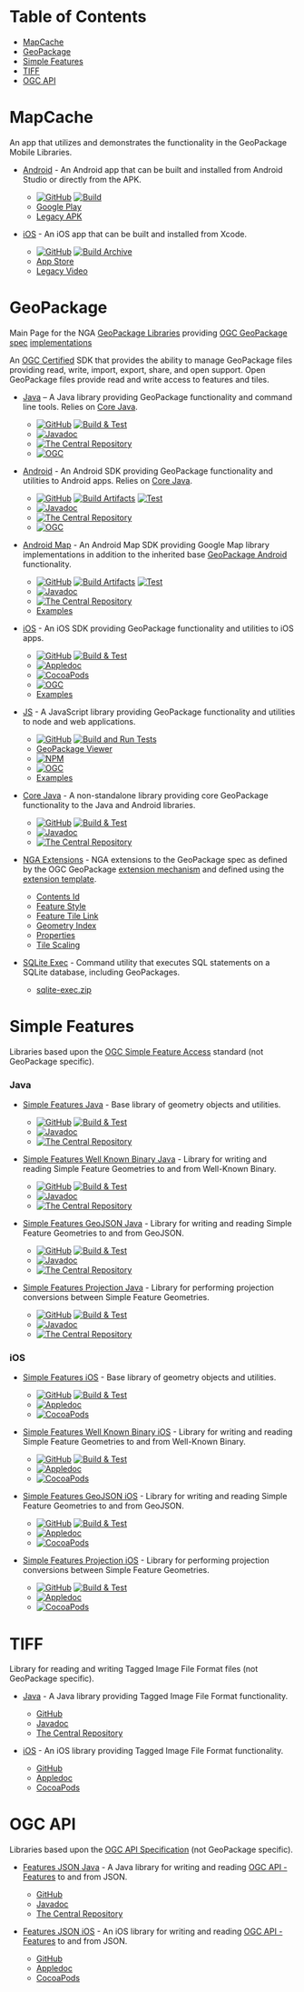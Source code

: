 Table of Contents
=================

* [MapCache](#mapcache)
* [GeoPackage](#geopackage)
* [Simple Features](#simple-features)
* [TIFF](#tiff)
* [OGC API](#ogc-api)

# MapCache

An app that utilizes and demonstrates the functionality in the GeoPackage Mobile Libraries.

- [Android](http://ngageoint.github.io/geopackage-mapcache-android) - An Android app that can be built and installed from Android Studio or directly from the APK.
  - [![GitHub](https://img.shields.io/github/release/ngageoint/geopackage-mapcache-android.svg?label=GitHub)](https://github.com/ngageoint/geopackage-mapcache-android) [![Build](https://github.com/ngageoint/geopackage-mapcache-android/workflows/Build/badge.svg)](https://github.com/ngageoint/geopackage-mapcache-android/actions?query=workflow%3ABuild)
  - [Google Play](https://play.google.com/store/apps/details?id=mil.nga.mapcache)
  - [Legacy APK](https://github.com/ngageoint/geopackage-mapcache-android/releases/download/1.26/mapcache-1.26.apk)

- [iOS](http://ngageoint.github.io/geopackage-mapcache-ios) - An iOS app that can be built and installed from Xcode.
  - [![GitHub](https://img.shields.io/github/release/ngageoint/geopackage-mapcache-ios.svg?label=GitHub)](https://github.com/ngageoint/geopackage-mapcache-ios) [![Build Archive](https://github.com/ngageoint/geopackage-mapcache-ios/workflows/Build%20Archive/badge.svg)](https://github.com/ngageoint/geopackage-mapcache-ios/actions?query=workflow%3A%22Build+Archive%22)
  - [App Store](https://apps.apple.com/us/app/mapcache-by-nga/id1477252454)
  - [Legacy Video](https://owncloud.devops.geointservices.io/index.php/s/Qh2pYaoo9ge1Ei0)

# GeoPackage

Main Page for the NGA [GeoPackage Libraries](http://ngageoint.github.io/GeoPackage/) providing [OGC GeoPackage](http://www.geopackage.org/) [spec](http://www.geopackage.org/spec) [implementations](http://www.geopackage.org/implementations.html)

An [OGC Certified](http://www.opengeospatial.org/resource/products?org_match=US+National+Geospatial-Intelligence+Agency) SDK that provides the ability to manage GeoPackage files providing read, write, import, export, share, and open support. Open GeoPackage files provide read and write access to features and tiles.

- [Java](http://ngageoint.github.io/geopackage-java/) – A Java library providing GeoPackage functionality and command line tools. Relies on [Core Java](https://github.com/ngageoint/geopackage-core-java).
  - [![GitHub](https://img.shields.io/github/release/ngageoint/geopackage-java.svg?label=GitHub)](https://github.com/ngageoint/geopackage-java) [![Build & Test](https://github.com/ngageoint/geopackage-java/workflows/Build%20&%20Test/badge.svg)](https://github.com/ngageoint/geopackage-java/actions?query=workflow%3A%22Build+%26+Test%22)
  - [![Javadoc](https://img.shields.io/maven-central/v/mil.nga.geopackage/geopackage.svg?label=Javadoc&colorB=39be00)](http://ngageoint.github.io/geopackage-java/docs/api/)
  - [![The Central Repository](https://img.shields.io/maven-central/v/mil.nga.geopackage/geopackage.svg?label=The%20Central%20Repository)](https://search.maven.org/artifact/mil.nga.geopackage/geopackage)
  - [![OGC](https://img.shields.io/badge/OGC-v3.2-blue)](http://www.opengeospatial.org/resource/products/details/?pid=1550)

- [Android](http://ngageoint.github.io/geopackage-android/) - An Android SDK providing GeoPackage functionality and utilities to Android apps. Relies on [Core Java](https://github.com/ngageoint/geopackage-core-java).
  - [![GitHub](https://img.shields.io/github/release/ngageoint/geopackage-android.svg?label=GitHub)](https://github.com/ngageoint/geopackage-android) [![Build Artifacts](https://github.com/ngageoint/geopackage-android/workflows/Build%20Artifacts/badge.svg)](https://github.com/ngageoint/geopackage-android/actions?query=workflow%3A%22Build+Artifacts%22)
[![Test](https://github.com/ngageoint/geopackage-android/workflows/Test/badge.svg)](https://github.com/ngageoint/geopackage-android/actions?query=workflow%3ATest)
  - [![Javadoc](https://img.shields.io/maven-central/v/mil.nga.geopackage/geopackage-android.svg?label=Javadoc&colorB=39be00)](http://ngageoint.github.io/geopackage-android/docs/api/)
  - [![The Central Repository](https://img.shields.io/maven-central/v/mil.nga.geopackage/geopackage-android.svg?label=The%20Central%20Repository)](https://search.maven.org/artifact/mil.nga.geopackage/geopackage-android)
  - [![OGC](https://img.shields.io/badge/OGC-v3.2-blue)](http://www.opengeospatial.org/resource/products/details/?pid=1551)

- [Android Map](http://ngageoint.github.io/geopackage-android-map/) - An Android Map SDK providing Google Map library implementations in addition to the inherited base [GeoPackage Android](https://github.com/ngageoint/geopackage-android/) functionality.
  - [![GitHub](https://img.shields.io/github/release/ngageoint/geopackage-android-map.svg?label=GitHub)](https://github.com/ngageoint/geopackage-android-map) [![Build Artifacts](https://github.com/ngageoint/geopackage-android-map/workflows/Build%20Artifacts/badge.svg)](https://github.com/ngageoint/geopackage-android-map/actions?query=workflow%3A%22Build+Artifacts%22)
[![Test](https://github.com/ngageoint/geopackage-android-map/workflows/Test/badge.svg)](https://github.com/ngageoint/geopackage-android-map/actions?query=workflow%3ATest)
  - [![Javadoc](https://img.shields.io/maven-central/v/mil.nga.geopackage.map/geopackage-android-map.svg?label=Javadoc&colorB=39be00)](http://ngageoint.github.io/geopackage-android-map/docs/api/)
  - [![The Central Repository](https://img.shields.io/maven-central/v/mil.nga.geopackage.map/geopackage-android-map.svg?label=The%20Central%20Repository)](https://search.maven.org/artifact/mil.nga.geopackage.map/geopackage-android-map)
  - [Examples](https://github.com/ngageoint/geopackage-android-map/tree/master/docs/examples)

- [iOS](http://ngageoint.github.io/geopackage-ios/) - An iOS SDK providing GeoPackage functionality and utilities to iOS apps.
  - [![GitHub](https://img.shields.io/github/release/ngageoint/geopackage-ios.svg?label=GitHub)](https://github.com/ngageoint/geopackage-ios) [![Build & Test](https://github.com/ngageoint/geopackage-ios/workflows/Build%20&%20Test/badge.svg)](https://github.com/ngageoint/geopackage-ios/actions?query=workflow%3A%22Build+%26+Test%22)
  - [![Appledoc](https://img.shields.io/github/release/ngageoint/geopackage-ios.svg?label=Appledoc&colorB=39be00)](http://ngageoint.github.io/geopackage-ios/docs/api)
  - [![CocoaPods](https://img.shields.io/cocoapods/v/geopackage-ios.svg?label=CocoaPods)](https://cocoapods.org/pods/geopackage-ios)
  - [![OGC](https://img.shields.io/badge/OGC-v3.2-blue)](http://www.opengeospatial.org/resource/products/details/?pid=1552)
  - [Examples](https://github.com/ngageoint/geopackage-ios/tree/master/docs/examples)

- [JS](http://ngageoint.github.io/geopackage-js/) - A JavaScript library providing GeoPackage functionality and utilities to node and web applications.
  - [![GitHub](https://img.shields.io/github/release/ngageoint/geopackage-js.svg?label=GitHub)](https://github.com/ngageoint/geopackage-js) [![Build and Run Tests](https://github.com/ngageoint/geopackage-js/workflows/Build%20and%20Run%20Tests/badge.svg)](https://github.com/ngageoint/geopackage-js/actions?query=workflow%3A%22Build+and+Run+Tests%22)
  - [GeoPackage Viewer](http://ngageoint.github.io/geopackage-js/)
  - [![NPM](https://img.shields.io/npm/v/@ngageoint/geopackage.svg)](https://www.npmjs.com/package/@ngageoint/geopackage)
  - [![OGC](https://img.shields.io/badge/OGC-v2-blue)](http://www.opengeospatial.org/resource/products/details/?pid=1549)
  - [Examples](https://github.com/ngageoint/geopackage-js/tree/master/docs/examples)

- [Core Java](http://ngageoint.github.io/geopackage-core-java/) - A non-standalone library providing core GeoPackage functionality to the Java and Android libraries.
  - [![GitHub](https://img.shields.io/github/release/ngageoint/geopackage-core-java.svg?label=GitHub)](https://github.com/ngageoint/geopackage-core-java) [![Build & Test](https://github.com/ngageoint/geopackage-core-java/workflows/Build%20&%20Test/badge.svg)](https://github.com/ngageoint/geopackage-core-java/actions?query=workflow%3A%22Build+%26+Test%22)
  - [![Javadoc](https://img.shields.io/maven-central/v/mil.nga.geopackage/geopackage-core.svg?label=Javadoc&colorB=39be00)](http://ngageoint.github.io/geopackage-core-java/docs/api/)
  - [![The Central Repository](https://img.shields.io/maven-central/v/mil.nga.geopackage/geopackage-core.svg?label=The%20Central%20Repository)](https://search.maven.org/artifact/mil.nga.geopackage/geopackage-core)

- [NGA Extensions](http://ngageoint.github.io/GeoPackage/docs/extensions/) - NGA extensions to the GeoPackage spec as defined by the OGC GeoPackage [extension mechanism](http://www.geopackage.org/spec/#_extension_mechanism) and defined using the [extension template](http://www.geopackage.org/spec/#extension_template).
  - [Contents Id](http://ngageoint.github.io/GeoPackage/docs/extensions/contents-id.html)
  - [Feature Style](http://ngageoint.github.io/GeoPackage/docs/extensions/feature-style.html)
  - [Feature Tile Link](http://ngageoint.github.io/GeoPackage/docs/extensions/feature-tile-link.html)
  - [Geometry Index](http://ngageoint.github.io/GeoPackage/docs/extensions/geometry-index.html)
  - [Properties](http://ngageoint.github.io/GeoPackage/docs/extensions/properties.html)
  - [Tile Scaling](http://ngageoint.github.io/GeoPackage/docs/extensions/tile-scaling.html)

- [SQLite Exec](http://github.com/ngageoint/geopackage-java/tree/master/script/sqlite-exec) - Command utility that executes SQL statements on a SQLite database, including GeoPackages.
    - [sqlite-exec.zip](https://github.com/ngageoint/geopackage-java/releases/latest/download/sqlite-exec.zip)

# Simple Features

Libraries based upon the [OGC Simple Feature Access](http://www.opengeospatial.org/standards/sfa) standard (not GeoPackage specific).

### Java

- [Simple Features Java](http://ngageoint.github.io/simple-features-java/) - Base library of geometry objects and utilities.
  - [![GitHub](https://img.shields.io/github/release/ngageoint/simple-features-java.svg?label=GitHub)](https://github.com/ngageoint/simple-features-java) [![Build & Test](https://github.com/ngageoint/simple-features-java/workflows/Build%20&%20Test/badge.svg)](https://github.com/ngageoint/simple-features-java/actions?query=workflow%3A%22Build+%26+Test%22)
  - [![Javadoc](https://img.shields.io/maven-central/v/mil.nga/sf.svg?label=Javadoc&colorB=39be00)](http://ngageoint.github.io/simple-features-java/docs/api/)
  - [![The Central Repository](https://img.shields.io/maven-central/v/mil.nga/sf.svg?label=The%20Central%20Repository)](https://search.maven.org/artifact/mil.nga/sf)

- [Simple Features Well Known Binary Java](http://ngageoint.github.io/simple-features-wkb-java/) - Library for writing and reading Simple Feature Geometries to and from Well-Known Binary.
  - [![GitHub](https://img.shields.io/github/release/ngageoint/simple-features-wkb-java.svg?label=GitHub)](https://github.com/ngageoint/simple-features-wkb-java) [![Build & Test](https://github.com/ngageoint/simple-features-wkb-java/workflows/Build%20&%20Test/badge.svg)](https://github.com/ngageoint/simple-features-wkb-java/actions?query=workflow%3A%22Build+%26+Test%22)
  - [![Javadoc](https://img.shields.io/maven-central/v/mil.nga.sf/sf-wkb.svg?label=Javadoc&colorB=39be00)](http://ngageoint.github.io/simple-features-wkb-java/docs/api/)
  - [![The Central Repository](https://img.shields.io/maven-central/v/mil.nga.sf/sf-wkb.svg?label=The%20Central%20Repository)](https://search.maven.org/artifact/mil.nga.sf/sf-wkb)

- [Simple Features GeoJSON Java](http://ngageoint.github.io/simple-features-geojson-java/) - Library for writing and reading Simple Feature Geometries to and from GeoJSON.
  - [![GitHub](https://img.shields.io/github/release/ngageoint/simple-features-geojson-java.svg?label=GitHub)](https://github.com/ngageoint/simple-features-geojson-java) [![Build & Test](https://github.com/ngageoint/simple-features-geojson-java/workflows/Build%20&%20Test/badge.svg)](https://github.com/ngageoint/simple-features-geojson-java/actions?query=workflow%3A%22Build+%26+Test%22)
  - [![Javadoc](https://img.shields.io/maven-central/v/mil.nga.sf/sf-geojson.svg?label=Javadoc&colorB=39be00)](http://ngageoint.github.io/simple-features-geojson-java/docs/api/)
  - [![The Central Repository](https://img.shields.io/maven-central/v/mil.nga.sf/sf-geojson.svg?label=The%20Central%20Repository)](https://search.maven.org/artifact/mil.nga.sf/sf-geojson)

- [Simple Features Projection Java](http://ngageoint.github.io/simple-features-proj-java/) - Library for performing projection conversions between Simple Feature Geometries.
  - [![GitHub](https://img.shields.io/github/release/ngageoint/simple-features-proj-java.svg?label=GitHub)](https://github.com/ngageoint/simple-features-proj-java) [![Build & Test](https://github.com/ngageoint/simple-features-proj-java/workflows/Build%20&%20Test/badge.svg)](https://github.com/ngageoint/simple-features-proj-java/actions?query=workflow%3A%22Build+%26+Test%22)
  - [![Javadoc](https://img.shields.io/maven-central/v/mil.nga.sf/sf-proj.svg?label=Javadoc&colorB=39be00)](http://ngageoint.github.io/simple-features-proj-java/docs/api/)
  - [![The Central Repository](https://img.shields.io/maven-central/v/mil.nga.sf/sf-proj.svg?label=The%20Central%20Repository)](https://search.maven.org/artifact/mil.nga.sf/sf-proj)

### iOS

- [Simple Features iOS](http://ngageoint.github.io/simple-features-ios/) - Base library of geometry objects and utilities.
  - [![GitHub](https://img.shields.io/github/release/ngageoint/simple-features-ios.svg?label=GitHub)](https://github.com/ngageoint/simple-features-ios) [![Build & Test](https://github.com/ngageoint/simple-features-ios/workflows/Build%20&%20Test/badge.svg)](https://github.com/ngageoint/simple-features-ios/actions?query=workflow%3A%22Build+%26+Test%22)
  - [![Appledoc](https://img.shields.io/github/release/ngageoint/simple-features-ios.svg?label=Appledoc&colorB=39be00)](http://ngageoint.github.io/simple-features-ios/docs/api)
  - [![CocoaPods](https://img.shields.io/cocoapods/v/sf-ios.svg?label=CocoaPods)](https://cocoapods.org/pods/sf-ios)

- [Simple Features Well Known Binary iOS](http://ngageoint.github.io/simple-features-wkb-ios/) - Library for writing and reading Simple Feature Geometries to and from Well-Known Binary.
  - [![GitHub](https://img.shields.io/github/release/ngageoint/simple-features-wkb-ios.svg?label=GitHub)](https://github.com/ngageoint/simple-features-wkb-ios) [![Build & Test](https://github.com/ngageoint/simple-features-wkb-ios/workflows/Build%20&%20Test/badge.svg)](https://github.com/ngageoint/simple-features-wkb-ios/actions?query=workflow%3A%22Build+%26+Test%22)
  - [![Appledoc](https://img.shields.io/github/release/ngageoint/simple-features-wkb-ios.svg?label=Appledoc&colorB=39be00)](http://ngageoint.github.io/simple-features-wkb-ios/docs/api)
  - [![CocoaPods](https://img.shields.io/cocoapods/v/sf-wkb-ios.svg?label=CocoaPods)](https://cocoapods.org/pods/sf-wkb-ios)

- [Simple Features GeoJSON iOS](http://ngageoint.github.io/simple-features-geojson-ios/) - Library for writing and reading Simple Feature Geometries to and from GeoJSON.
  - [![GitHub](https://img.shields.io/github/release/ngageoint/simple-features-geojson-ios.svg?label=GitHub)](https://github.com/ngageoint/simple-features-geojson-ios) [![Build & Test](https://github.com/ngageoint/simple-features-geojson-ios/workflows/Build%20&%20Test/badge.svg)](https://github.com/ngageoint/simple-features-geojson-ios/actions?query=workflow%3A%22Build+%26+Test%22)
  - [![Appledoc](https://img.shields.io/github/release/ngageoint/simple-features-geojson-ios.svg?label=Appledoc&colorB=39be00)](http://ngageoint.github.io/simple-features-geojson-ios/docs/api)
  - [![CocoaPods](https://img.shields.io/cocoapods/v/sf-geojson-ios.svg?label=CocoaPods)](https://cocoapods.org/pods/sf-geojson-ios)

- [Simple Features Projection iOS](http://ngageoint.github.io/simple-features-proj-ios/) - Library for performing projection conversions between Simple Feature Geometries.
  - [![GitHub](https://img.shields.io/github/release/ngageoint/simple-features-proj-ios.svg?label=GitHub)](https://github.com/ngageoint/simple-features-proj-ios) [![Build & Test](https://github.com/ngageoint/simple-features-proj-ios/workflows/Build%20&%20Test/badge.svg)](https://github.com/ngageoint/simple-features-proj-ios/actions?query=workflow%3A%22Build+%26+Test%22)
  - [![Appledoc](https://img.shields.io/github/release/ngageoint/simple-features-proj-ios.svg?label=Appledoc&colorB=39be00)](http://ngageoint.github.io/simple-features-proj-ios/docs/api)
  - [![CocoaPods](https://img.shields.io/cocoapods/v/sf-proj-ios.svg?label=CocoaPods)](https://cocoapods.org/pods/sf-proj-ios)

# TIFF

Library for reading and writing Tagged Image File Format files (not GeoPackage specific).

- [Java](http://ngageoint.github.io/tiff-java/) - A Java library providing Tagged Image File Format functionality.
  - [GitHub](https://github.com/ngageoint/tiff-java)
  - [Javadoc](http://ngageoint.github.io/tiff-java/docs/api/)
  - [The Central Repository](http://search.maven.org/#artifactdetails|mil.nga|tiff|2.0.1|jar)

- [iOS](http://ngageoint.github.io/tiff-ios/) - An iOS library providing Tagged Image File Format functionality.
  - [GitHub](https://github.com/ngageoint/tiff-ios)
  - [Appledoc](http://ngageoint.github.io/tiff-ios/docs/api)
  - [CocoaPods](https://cocoapods.org/pods/tiff-ios)

# OGC API

Libraries based upon the [OGC API Specification](https://github.com/opengeospatial/oapi_common) (not GeoPackage specific).

- [Features JSON Java](http://ngageoint.github.io/ogc-api-features-json-java/) - A Java library for writing and reading [OGC API - Features](https://github.com/opengeospatial/WFS_FES) to and from JSON.
  - [GitHub](https://github.com/ngageoint/ogc-api-features-json-java)
  - [Javadoc](http://ngageoint.github.io/ogc-api-features-json-java/docs/api/)
  - [The Central Repository](http://search.maven.org/#artifactdetails|mil.nga.oapi.features|oapi-features-json|1.0.1|jar)

- [Features JSON iOS](http://ngageoint.github.io/ogc-api-features-json-ios/) - An iOS library for writing and reading [OGC API - Features](https://github.com/opengeospatial/WFS_FES) to and from JSON.
  - [GitHub](https://github.com/ngageoint/ogc-api-features-json-ios)
  - [Appledoc](http://ngageoint.github.io/ogc-api-features-json-ios/docs/api)
  - [CocoaPods](https://cocoapods.org/pods/ogc-api-features-json-ios)
